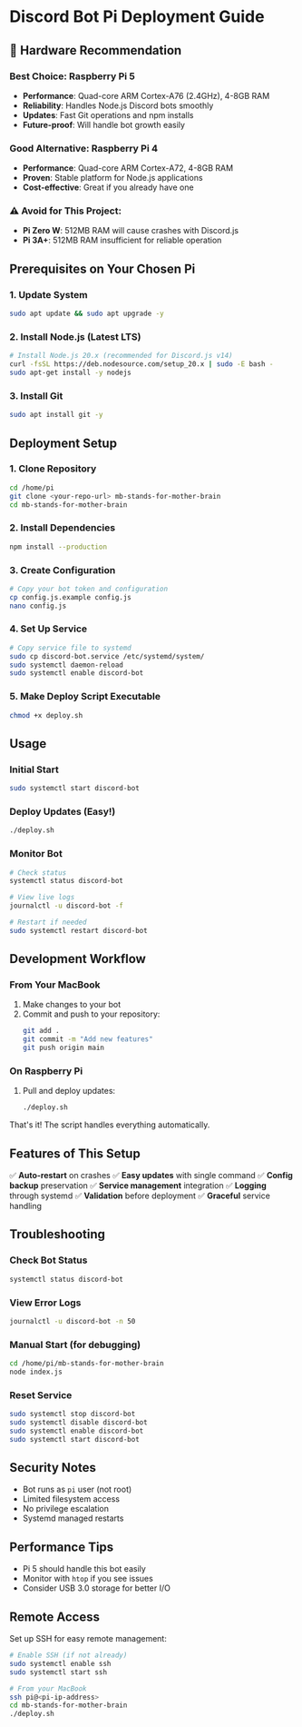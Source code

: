 # Discord Bot Pi Deployment Guide

## 🎯 **Hardware Recommendation**

### **Best Choice: Raspberry Pi 5**
- **Performance**: Quad-core ARM Cortex-A76 (2.4GHz), 4-8GB RAM
- **Reliability**: Handles Node.js Discord bots smoothly
- **Updates**: Fast Git operations and npm installs
- **Future-proof**: Will handle bot growth easily

### **Good Alternative: Raspberry Pi 4**
- **Performance**: Quad-core ARM Cortex-A72, 4-8GB RAM
- **Proven**: Stable platform for Node.js applications
- **Cost-effective**: Great if you already have one

### **⚠️ Avoid for This Project:**
- **Pi Zero W**: 512MB RAM will cause crashes with Discord.js
- **Pi 3A+**: 512MB RAM insufficient for reliable operation

## Prerequisites on Your Chosen Pi

### 1. Update System
```bash
sudo apt update && sudo apt upgrade -y
```

### 2. Install Node.js (Latest LTS)
```bash
# Install Node.js 20.x (recommended for Discord.js v14)
curl -fsSL https://deb.nodesource.com/setup_20.x | sudo -E bash -
sudo apt-get install -y nodejs
```

### 3. Install Git
```bash
sudo apt install git -y
```

## Deployment Setup

### 1. Clone Repository
```bash
cd /home/pi
git clone <your-repo-url> mb-stands-for-mother-brain
cd mb-stands-for-mother-brain
```

### 2. Install Dependencies
```bash
npm install --production
```

### 3. Create Configuration
```bash
# Copy your bot token and configuration
cp config.js.example config.js
nano config.js
```

### 4. Set Up Service
```bash
# Copy service file to systemd
sudo cp discord-bot.service /etc/systemd/system/
sudo systemctl daemon-reload
sudo systemctl enable discord-bot
```

### 5. Make Deploy Script Executable
```bash
chmod +x deploy.sh
```

## Usage

### Initial Start
```bash
sudo systemctl start discord-bot
```

### Deploy Updates (Easy!)
```bash
./deploy.sh
```

### Monitor Bot
```bash
# Check status
systemctl status discord-bot

# View live logs
journalctl -u discord-bot -f

# Restart if needed
sudo systemctl restart discord-bot
```

## Development Workflow

### From Your MacBook
1. Make changes to your bot
2. Commit and push to your repository:
   ```bash
   git add .
   git commit -m "Add new features"
   git push origin main
   ```

### On Raspberry Pi
1. Pull and deploy updates:
   ```bash
   ./deploy.sh
   ```

That's it! The script handles everything automatically.

## Features of This Setup

✅ **Auto-restart** on crashes
✅ **Easy updates** with single command
✅ **Config backup** preservation
✅ **Service management** integration
✅ **Logging** through systemd
✅ **Validation** before deployment
✅ **Graceful** service handling

## Troubleshooting

### Check Bot Status
```bash
systemctl status discord-bot
```

### View Error Logs
```bash
journalctl -u discord-bot -n 50
```

### Manual Start (for debugging)
```bash
cd /home/pi/mb-stands-for-mother-brain
node index.js
```

### Reset Service
```bash
sudo systemctl stop discord-bot
sudo systemctl disable discord-bot
sudo systemctl enable discord-bot
sudo systemctl start discord-bot
```

## Security Notes

- Bot runs as `pi` user (not root)
- Limited filesystem access
- No privilege escalation
- Systemd managed restarts

## Performance Tips

- Pi 5 should handle this bot easily
- Monitor with `htop` if you see issues
- Consider USB 3.0 storage for better I/O

## Remote Access

Set up SSH for easy remote management:
```bash
# Enable SSH (if not already)
sudo systemctl enable ssh
sudo systemctl start ssh

# From your MacBook
ssh pi@<pi-ip-address>
cd mb-stands-for-mother-brain
./deploy.sh
```
